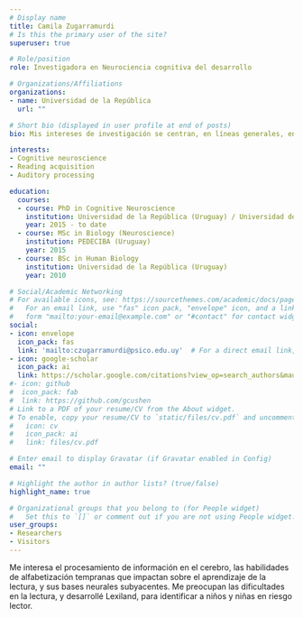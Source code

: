 ```yaml
---
# Display name
title: Camila Zugarramurdi
# Is this the primary user of the site?
superuser: true

# Role/position
role: Investigadora en Neurociencia cognitiva del desarrollo

# Organizations/Affiliations
organizations:
- name: Universidad de la República
  url: ""

# Short bio (displayed in user profile at end of posts)
bio: Mis intereses de investigación se centran, en líneas generales, en el procesamiento de información en el cerebro. En particular, he elegido el problema del procesamiento del lenguaje como forma de abordaje del estudio de los procesos cognitivos y sus bases neurobiológicas porque implica tanto procesos sensoriales básicos, tal como el procesamiento auditivo, como funciones cognitivas de alto nivel, característicamente humanas. Durante mi tesis de maestría me centré en el estudio del almacenamiento del conocimiento léxico (la información sobre el significado y uso de las palabras), su relación con los sistemas de memoria semántica y episódica y la dinámica de acceso a esta información a través del análisis de la señal electroencefalográfica durante el procesamiento de estímulos lingüísticos. Los resultados de mi tesis fueron un aporte a la comprensión de la dinámica de acceso al conocimiento léxico, mostrando electrofisiológicamente que en el léxico se codifica información más amplia de la que se consideraba tradicionalmente, por ejemplo, relaciones entre eventos y sus participantes típicos, y que su acceso se da en paralelo al de la información estrictamente semántica. Durante mi doctorado, y parcialmente debido a la influencia de la participación y organización de la Escuela Latinoamericana de Educación, Ciencias Cognitivas y Neurociencias, he optado por centrarme en el estudio de las bases neurales de la adquisición de la lectura. Este problema es de particular interés por dos motivos. Por una parte, el área de investigación sobre adquisición de la lectura es una zona de convergencia entre la Psicología Cognitiva y la Neurociencia Cognitiva y Computacional. El abordaje interdisciplinario de este problema es particularmente acorde a mi formación interdisciplinaria durante la Licenciatura en Biología Humana, y creo que la convergencia de fuentes de conocimiento de distintas disciplinas enriquece el abordaje del objeto de estudio. Por otra parte, el problema de la adquisición de la lectura, especialmente desde el punto de vista de los procesos cognitivos subyacentes, es de extrema relevancia social, y el desarrollo de una línea de investigación en esta temática en nuestro país tiene el potencial de impactar sobre la educación pública. Uruguay presenta una situación especialmente ventajosa para este tipo de estudios, por la posibilidad de acceder a una muestra de gran escala a través del uso de las herramientas informáticas aportadas por el Plan Ceibal, la promoción del uso de estas herramientas con fines de investigación de la Fundación Ceibal, y el acceso centralizado a la información producto de la digitalización de las bases de datos disponibles.

interests:
- Cognitive neuroscience
- Reading acquisition
- Auditory processing

education:
  courses:
  - course: PhD in Cognitive Neuroscience 
    institution: Universidad de la República (Uruguay) / Universidad del País Vasco (España) / Basque Center on Cognition Brain and Language (España)
    year: 2015 - to date
  - course: MSc in Biology (Neuroscience)
    institution: PEDECIBA (Uruguay)
    year: 2015
  - course: BSc in Human Biology
    institution: Universidad de la República (Uruguay)
    year: 2010

# Social/Academic Networking
# For available icons, see: https://sourcethemes.com/academic/docs/page-builder/#icons
#   For an email link, use "fas" icon pack, "envelope" icon, and a link in the
#   form "mailto:your-email@example.com" or "#contact" for contact widget.
social:
- icon: envelope
  icon_pack: fas
  link: 'mailto:czugarramurdi@psico.edu.uy'  # For a direct email link, use "mailto:test@example.org".
- icon: google-scholar
  icon_pack: ai
  link: https://scholar.google.com/citations?view_op=search_authors&mauthors=camila+zugarramurdi&hl=en&oi=ao
#- icon: github
#  icon_pack: fab
#  link: https://github.com/gcushen
# Link to a PDF of your resume/CV from the About widget.
# To enable, copy your resume/CV to `static/files/cv.pdf` and uncomment the lines below.
#   icon: cv
#   icon_pack: ai
#   link: files/cv.pdf

# Enter email to display Gravatar (if Gravatar enabled in Config)
email: ""

# Highlight the author in author lists? (true/false)
highlight_name: true

# Organizational groups that you belong to (for People widget)
#   Set this to `[]` or comment out if you are not using People widget.
user_groups:
- Researchers
- Visitors
---
```


Me interesa el procesamiento de información en el cerebro, las habilidades de alfabetización tempranas que impactan sobre el aprendizaje de la lectura, y sus bases neurales subyacentes. 
Me preocupan las dificultades en la lectura, y desarrollé Lexiland, para identificar a niños y niñas en riesgo lector.
